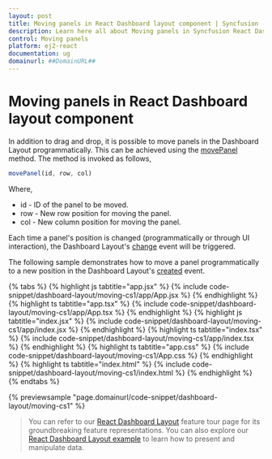 ```yaml
---
layout: post
title: Moving panels in React Dashboard layout component | Syncfusion
description: Learn here all about Moving panels in Syncfusion React Dashboard layout component of Syncfusion Essential JS 2 and more.
control: Moving panels 
platform: ej2-react
documentation: ug
domainurl: ##DomainURL##
---
```


# Moving panels in React Dashboard layout component

In addition to drag and drop, it is possible to move panels in the Dashboard Layout programmatically. This can be achieved using the [movePanel](https://ej2.syncfusion.com/react/documentation/api/dashboard-layout/#movepanel) method. The method is invoked as follows,

```js
movePanel(id, row, col)
```

Where,
* id - ID of the panel to be moved.
* row - New row position for moving the panel.
* col - New column position for moving the panel.

Each time a panel's position is changed (programmatically or through UI interaction), the Dashboard Layout's [change](https://ej2.syncfusion.com/react/documentation/api/dashboard-layout/#change) event will be triggered.

The following sample demonstrates how to move a panel programmatically to a new position in the Dashboard Layout's [created](https://ej2.syncfusion.com/react/documentation/api/dashboard-layout/#created) event.

{% tabs %}
{% highlight js tabtitle="app.jsx" %}
{% include code-snippet/dashboard-layout/moving-cs1/app/App.jsx %}
{% endhighlight %}
{% highlight ts tabtitle="app.tsx" %}
{% include code-snippet/dashboard-layout/moving-cs1/app/App.tsx %}
{% endhighlight %}
{% highlight js tabtitle="index.jsx" %}
{% include code-snippet/dashboard-layout/moving-cs1/app/index.jsx %}
{% endhighlight %}
{% highlight ts tabtitle="index.tsx" %}
{% include code-snippet/dashboard-layout/moving-cs1/app/index.tsx %}
{% endhighlight %}
{% highlight ts tabtitle="app.css" %}
{% include code-snippet/dashboard-layout/moving-cs1/App.css %}
{% endhighlight %}
{% highlight ts tabtitle="index.html" %}
{% include code-snippet/dashboard-layout/moving-cs1/index.html %}
{% endhighlight %}
{% endtabs %}

 {% previewsample "page.domainurl/code-snippet/dashboard-layout/moving-cs1" %}

> You can refer to our [React Dashboard Layout](https://www.syncfusion.com/react-ui-components/react-dashboard-layout) feature tour page for its groundbreaking feature representations. You can also explore our [React Dashboard Layout example](https://ej2.syncfusion.com/react/demos/#/material/dashboard-layout/default) to learn how to present and manipulate data.